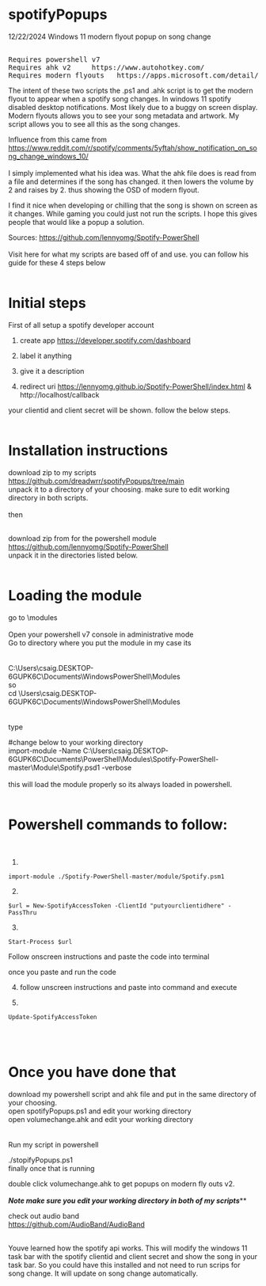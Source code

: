 # spotifyPopups

12/22/2024
Windows 11 modern flyout popup on song change
<pre>

Requires powershell v7 
Requires ahk v2     https://www.autohotkey.com/  
Requires modern flyouts   https://apps.microsoft.com/detail/9mt60qv066rp?hl=en-US&gl=US
</pre>
The intent of these two scripts the .ps1 and .ahk script is to get the modern flyout to appear when a spotify song changes. In windows 11 spotify disabled desktop notifications. Most likely due to a buggy on screen display. Modern flyouts allows you to see your song metadata and artwork. My script allows you to see all this as the song changes.

Influence from this came from <br> https://www.reddit.com/r/spotify/comments/5yftah/show_notification_on_song_change_windows_10/
<br><br>
I simply implemented what his idea was. What the ahk file does is read from a file and determines if the song has changed. it then lowers the volume by 2 and raises by 2. thus showing the OSD of modern flyout.

I find it nice when developing or chilling that the song is shown on screen as it changes. While gaming you could just not run the scripts. I hope this gives people that would like a popup a solution. 


Sources: https://github.com/lennyomg/Spotify-PowerShell 
<br><br>
Visit here for what my scripts are based off of and use.
you can follow his guide for these 4 steps below
<br>
<br>

# Initial steps

First of all setup a spotify developer account


1. create app   https://developer.spotify.com/dashboard 

2. label it anything

3. give it a description

4. redirect uri   https://lennyomg.github.io/Spotify-PowerShell/index.html  &
                  http://localhost/callback

your clientid and client secret will be shown. follow the below steps.
<br><br>


# **Installation instructions**


download zip to my scripts  https://github.com/dreadwrr/spotifyPopups/tree/main  <br>
unpack it to a directory of your choosing. make sure to edit working directory in both scripts.
<br>
<br>
then
<br>
<br>

download zip from for the powershell module https://github.com/lennyomg/Spotify-PowerShell  
unpack it in the directories listed below.
<br><br>
# Loading the module

go to \modules\
<br>
Open your powershell v7 console in administrative mode <br>
Go to directory where you put the module
in my case its
<br><br><br>
C:\Users\csaig.DESKTOP-6GUPK6C\Documents\WindowsPowerShell\Modules  <br>
so <br>
cd \Users\csaig.DESKTOP-6GUPK6C\Documents\WindowsPowerShell\Modules
<br>
<br>
<br>
type <br>

#change below to your working directory <br>
import-module -Name C:\Users\csaig.DESKTOP-6GUPK6C\Documents\PowerShell\Modules\Spotify-PowerShell-master\Module\Spotify.psd1 -verbose  
<br>
this will load the module properly so its always loaded in powershell.  <br><br>

# Powershell commands to follow:
<br>

1.
```
import-module ./Spotify-PowerShell-master/module/Spotify.psm1
```

2.
```
$url = New-SpotifyAccessToken -ClientId "putyourclientidhere" -PassThru
```

3.
```
Start-Process $url
```

Follow onscreen instructions and paste the code into terminal

once you paste and run the code


4. follow unscreen instructions and paste into command and execute

5.
```
Update-SpotifyAccessToken
```
<br><br>

# Once you have done that



download my powershell script and ahk file and put in the same directory of your choosing. <br>
open spotifyPopups.ps1 and edit your working directory <br>
open volumechange.ahk and edit your working directory <br>
<br><br>
Run my script in powershell 

./stopifyPopups.ps1
<br>
finally once that is running 

double click  volumechange.ahk  to get popups on modern fly outs v2.
<br><br>
***Note make sure you edit your working directory in both of my scripts*****


check out audio band <br>
https://github.com/AudioBand/AudioBand  <br><br>

Youve learned how the spotify api works. This will modify the windows 11 task bar with the spotify clientid and client secret and show the song in your task bar. So you could have this installed and not need to run scrips for song change. It will update on song change automatically.










